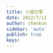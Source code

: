 ```yaml
---
title: 小组分享  
date: 2022/7/12  
author: chenkun  
sidebar: 'auto'  
publish: true 
keys:  
---
```



<!--more-->

